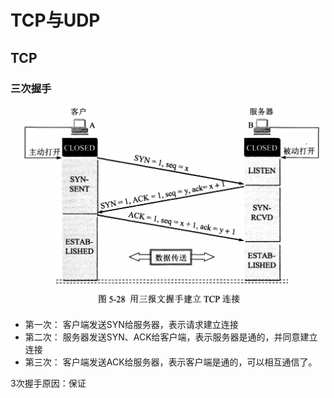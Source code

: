 # TCP与UDP

## TCP
### 三次握手
![title](https://raw.githubusercontent.com/pallcard/noteImg/master/noteImg/2020/03/14/e92d0ebc-7d46-413b-aec1-34a39602f787-1584172028486.png?token=AHBYBJ5DXSVBS24EB35IC226NSGD4)

* 第一次： 客户端发送SYN给服务器，表示请求建立连接
* 第二次： 服务器发送SYN、ACK给客户端，表示服务器是通的，并同意建立连接
* 第三次： 客户端发送ACK给服务器，表示客户端是通的，可以相互通信了。

3次握手原因：保证
